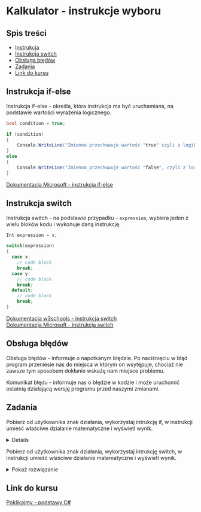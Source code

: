# Kalkulator - instrukcje wyboru
## Spis treści
* [Instrukcja](#Instrukcja_if-else)
* [Instrukcja switch](#Instrukcja_switch)
* [Obsługa błędów](#Obsługa_błędów)
* [Zadania](#Zadania)
* [Link do kursu](#Link_do_kursu)
<a name="Instrukcja_if-else"/>

## Instrukcja if-else

Instrukcja if-else - określa, która instrukcja ma być uruchamiana, na podstawie wartości wyrażenia logicznego.

```csharp 
bool condition = true;

if (condition)
{
    Console.WriteLine("Zmienna przechowuje wartość "true" czyli z logiki prawdę.");
}
else
{
    Console.WriteLine("Zmienna przechowuje wartość "false", czyli z logiki fałsz.");
}
```
[Dokumentacja Microsoft - instrukcja if-else](https://docs.microsoft.com/pl-pl/dotnet/csharp/language-reference/keywords/if-else)

<a name="Instrukcja_switch"/>

## Instrukcja switch
Instrukcja switch - na podstawie przypadku - `expression`, wybiera jeden z wielu bloków kodu i wykonuje daną instrukcję.

```csharp
Int expression = x;

switch(expression) 
{
  case x:
    // code block
    break;
  case y:
    // code block
    break;
  default:
    // code block
    break;
}
```
[Dokumentacja w3schools - instrukcja switch](https://www.w3schools.com/cs/cs_switch.php)<br>
[Dokumentacja Microsoft - instrukcja switch](https://docs.microsoft.com/pl-pl/dotnet/csharp/language-reference/keywords/switch)

<a name="Obsługa_błędów"/>

## Obsługa błędów

Obsługa błędów - informuje o napotkanym błędzie. Po naciśnięciu w błąd program przeniesie nas do miejsca w którym on wsytępuje, chociaż nie zawsze tym sposobem dokłanie wskażę nam miejsce problemu. <br>

Komunikat błędu - informuje nas o błędzie w kodzie i może uruchomić ostatnią działającą wersję programu przed naszymi zmianami. 

<a name="Zadania"/>

## Zadania
Pobierz od użytkownika znak działania, wykorzystaj intrukcję if, w instrukcji umieść właściwe działanie matematyczne i wyświetl wynik.

<details>
  <summary>Pokaż rozwiązanie</summary>
  
 ```csharp
Console.WriteLine("Podaj działanie: ");
string dzialanie = Console.ReadLine();

if (dzialanie == "*")
{
    wynik1 = x1 * y1;
}
else if(dzialanie == "/")
{
    wynik1 = x1 / y1;
}
else if(dzialanie == "+")
{
    wynik1 = x1 + y1;
}
else
{
    wynik1 = x1 - y1;
}

Console.WriteLine(wynik1);
Console.ReadKey();
 ```
</details>

Pobierz od użytkownika znak działania, wykorzystaj intrukcję switch, w instrukcji umieść właściwe działanie matematyczne i wyświetl wynik.  

<details>
  <summary>Pokaż rozwiązanie</summary>
  
 ```csharp
Console.WriteLine("Podaj działanie: ");
string dzialanie = Console.ReadLine();

 switch (dzialanie)
{
    case "*":
        wynik1 = x1 * y1;
        break;
    case "/":
        wynik1 = x1 / y1;
        break;
    case "+":
        wynik1 = x1 + y1;
        break;
    case "-":
        wynik1 = x1 - y1;
        break;
}

Console.WriteLine(wynik1);
Console.ReadKey();
 ```
</details>
 
<a name="Link_do_kursu"/>

## Link do kursu
[Poklikajmy - podstawy C#](https://youtu.be/daIjsicyZBk)
